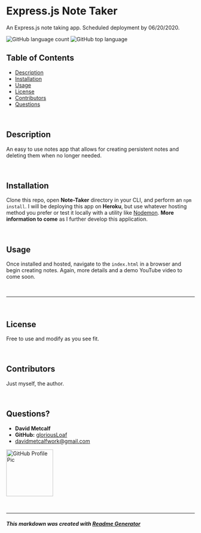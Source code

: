 
# Express.js Note Taker
An Express.js note taking app. Scheduled deployment by 06/20/2020.

![GitHub language count](https://img.shields.io/github/languages/count/gloriousLoaf/Note-Taker)
![GitHub top language](https://img.shields.io/github/languages/top/gloriousLoaf/Note-Taker)

## Table of Contents
* [Description](#-description)
* [Installation](#-installation)
* [Usage](#-usage)
* [License](#-license)
* [Contributors](#-contributors)
* [Questions](#-questions)
<p>&nbsp;</p>

## Description
An easy to use notes app that allows for creating persistent notes and deleting them when no longer needed.
<p>&nbsp;</p>

## Installation
Clone this repo, open **Note-Taker** directory in your CLI, and perform an ```npm install```. I will be deploying this app on **Heroku**, but use whatever hosting method you prefer or test it locally with a utility like [Nodemon](https://nodemon.io/). **More information to come** as I further develop this application.
<p>&nbsp;</p>

## Usage
Once installed and hosted, navigate to the ```index.html``` in a browser and begin creating notes. Again, more details and a demo YouTube video to come soon.
<p>&nbsp;</p>

---
<p>&nbsp;</p>

## License
Free to use and modify as you see fit.
<p>&nbsp;</p>

## Contributors
Just myself, the author.
<p>&nbsp;</p>

## Questions?
  * **David Metcalf**
  * **GitHub:** [gloriousLoaf](https://github.com/gloriousLoaf)
  * <davidmetcalfwork@gmail.com>

<img src="https://github.com/gloriousLoaf.png" alt="GitHub Profile Pic" width="125" height="125">
<p>&nbsp;</p>

---

##### This markdown was created with [Readme Generator](https://github.com/gloriousLoaf/Readme-Generator)
